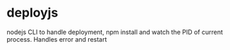 # deployjs
nodejs CLI to handle deployment, npm install and watch the PID of current process. Handles error and restart
